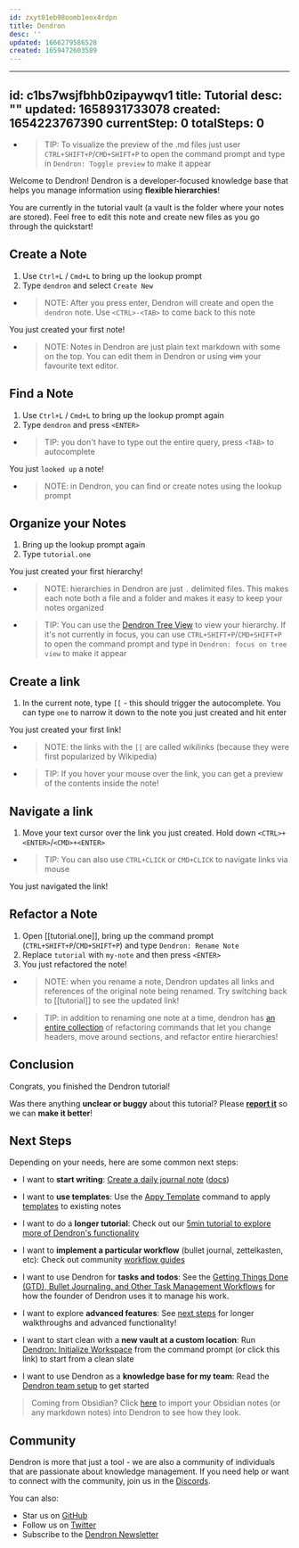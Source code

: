 ```yaml
---
id: zxyt01eb98oomb1eox4rdpn
title: Dendron
desc: ''
updated: 1666279586528
created: 1659472603589
---
```


---
id: c1bs7wsjfbhb0zipaywqv1
title: Tutorial
desc: ""
updated: 1658931733078
created: 1654223767390
currentStep: 0
totalSteps: 0
---

- > TIP: To visualize the preview of the .md files just user `CTRL+SHIFT+P`/`CMD+SHIFT+P` to open the command prompt and type in `Dendron: Toggle preview` to make it appear

Welcome to Dendron! Dendron is a developer-focused knowledge base that helps you manage information using **flexible hierarchies**!

You are currently in the tutorial vault (a vault is the folder where your notes are stored). Feel free to edit this note and create new files as you go through the quickstart!

## Create a Note

1. Use `Ctrl+L` / `Cmd+L` to bring up the lookup prompt
1. Type `dendron` and select `Create New`

- > NOTE: After you press enter, Dendron will create and open the `dendron` note. Use `<CTRL>-<TAB>` to come back to this note

You just created your first note!

- > NOTE: Notes in Dendron are just plain text markdown with some on the top. You can edit them in Dendron or using ~~vim~~ your favourite text editor.

## Find a Note

1. Use `Ctrl+L` / `Cmd+L` to bring up the lookup prompt again
1. Type `dendron` and press `<ENTER>`

- > TIP: you don't have to type out the entire query, press `<TAB>` to autocomplete

You just `looked up` a note!

- > NOTE: in Dendron, you can find or create notes using the lookup prompt

## Organize your Notes

1. Bring up the lookup prompt again
1. Type `tutorial.one`

You just created your first hierarchy!

- > NOTE: hierarchies in Dendron are just `.` delimited files. This makes each note both a file and a folder and makes it easy to keep your notes organized

- > TIP: You can use the [Dendron Tree View](https://wiki.dendron.so/notes/hur7r6gr3kqa56s2vme986j) to view your hierarchy. If it's not currently in focus, you can use `CTRL+SHIFT+P`/`CMD+SHIFT+P` to open the command prompt and type in `Dendron: focus on tree view` to make it appear

## Create a link

1. In the current note, type `[[` - this should trigger the autocomplete. You can type `one` to narrow it down to the note you just created and hit enter
<!-- Enter '[[' below-->

<!-- End space-->

You just created your first link!

- > NOTE: the links with the `[[` are called wikilinks (because they were first popularized by Wikipedia)
- > TIP: If you hover your mouse over the link, you can get a preview of the contents inside the note!

## Navigate a link

1. Move your text cursor over the link you just created. Hold down `<CTRL>+<ENTER>`/`<CMD>+<ENTER>`

- > TIP: You can also use `CTRL+CLICK` or `CMD+CLICK` to navigate links via mouse

You just navigated the link!

## Refactor a Note

1. Open [[tutorial.one]], bring up the command prompt (`CTRL+SHIFT+P`/`CMD+SHIFT+P`) and type `Dendron: Rename Note`
1. Replace `tutorial` with `my-note` and then press `<ENTER>`
1. You just refactored the note!

- > NOTE: when you rename a note, Dendron updates all links and references of the original note being renamed. Try switching back to [[tutorial]] to see the updated link!
- > TIP: in addition to renaming one note at a time, dendron has [an entire collection](https://wiki.dendron.so/notes/srajljj10V2dl19nCSFiC) of refactoring commands that let you change headers, move around sections, and refactor entire hierarchies!

## Conclusion

Congrats, you finished the Dendron tutorial!

Was there anything **unclear or buggy** about this tutorial? Please [**report it**](https://github.com/dendronhq/dendron/discussions/3266) so we can **make it better**!

## Next Steps

Depending on your needs, here are some common next steps:

- I want to **start writing**: [Create a daily journal note](command:dendron.createDailyJournalNote) ([docs](https://wiki.dendron.so/notes/ogIUqY5VDCJP28G3cAJhd))

- I want to **use templates**: Use the [Appy Template](https://wiki.dendron.so/notes/ftohqknticu6bw4cfmzskq6) command to apply [templates](https://wiki.dendron.so/notes/861cbdf8-102e-4633-9933-1f3d74df53d2) to existing notes

- I want to do a **longer tutorial**: Check out our [5min tutorial to explore more of Dendron's functionality](https://wiki.dendron.so/notes/678c77d9-ef2c-4537-97b5-64556d6337f1/)

- I want to **implement a particular workflow** (bullet journal, zettelkasten, etc): Check out community [workflow guides](https://wiki.dendron.so/notes/9313b845-d9bf-42c9-aad1-0da34794ce26)

- I want to use Dendron for **tasks and todos**: See the [Getting Things Done (GTD), Bullet Journaling, and Other Task Management Workflows](https://wiki.dendron.so/notes/ordz7r99w1v099v14hrwgnp) for how the founder of Dendron uses it to manage his work.

- I want to explore **advanced features**: See [next steps](https://wiki.dendron.so/notes/TflY5kn29HOLpp1pWT9tP) for longer walkthroughs and advanced functionality!

- I want to start clean with a **new vault at a custom location**: Run [Dendron: Initialize Workspace](command:dendron.initWS) from the command prompt (or click this link) to start from a clean slate

- I want to use Dendron as a **knowledge base for my team**: Read the [Dendron team setup](https://wiki.dendron.so/notes/98f6d928-3f61-49fb-9c9e-70c27d25f838) to get started

> Coming from Obsidian? Click [here](command:dendron.importObsidianPod) to import your Obsidian notes (or any markdown notes) into Dendron to see how they look.

## Community

Dendron is more that just a tool - we are also a community of individuals that are passionate about knowledge management. If you need help or want to connect with the community, join us in the [Discords](https://link.dendron.so/discord).

You can also:

- Star us on [GitHub](https://github.com/dendronhq/dendron)
- Follow us on [Twitter](https://twitter.com/dendronhq)
- Subscribe to the [Dendron Newsletter](https://link.dendron.so/newsletter)